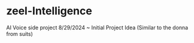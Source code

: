 # zeel-Intelligence
AI Voice side project
8/29/2024 ~ Initial Project Idea (Similar to the donna from suits)
